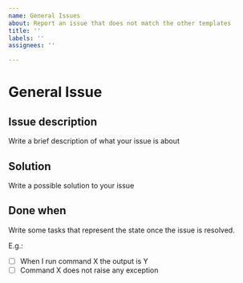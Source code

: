 ```yaml
---
name: General Issues
about: Report an issue that does not match the other templates
title: ''
labels: ''
assignees: ''

---
```


# General Issue

## Issue description
Write a brief description of what your issue is about

## Solution
Write a possible solution to your issue

## Done when
Write some tasks that represent the state once the issue is resolved.

E.g.:
- [ ] When I run command X the output is Y
- [ ] Command X does not raise any exception
